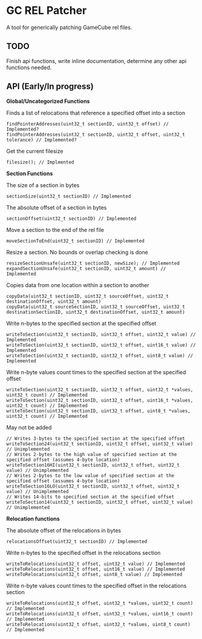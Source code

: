 # GC REL Patcher
A tool for generically patching GameCube rel files.

## TODO

Finish api functions, write inline documentation, determine any other api functions needed.

## API (Early/In progress)

**Global/Uncategorized Functions**

Finds a list of relocations that reference a specified offset into a section

    findPointerAddresses(uint32_t sectionID, uint32_t offset) // Implemented?
	findPointerAddresses(uint32_t sectionID, uint32_t offset, uint32_t tolerance) // Implemented?

Get the current filesize

    filesize(); // Implmented

**Section Functions**

The size of a section in bytes
    
    sectionSize(uint32_t sectionID) // Implemented

The absolute offset of a section in bytes
    
    sectionOffset(uint32_t sectionID) // Implemented

Move a section to the end of the rel file

    moveSectionToEnd(uint32_t sectionID) // Implemented

Resize a section. No bounds or overlap checking is done

    resizeSectionUnsafe(uint32_t sectionID, newSize); // Implemented
    expandSectionUnsafe(uint32_t sectionID, uint32_t amount) // Implemented

Copies data from one location within a section to another

    copyData(uint32_t sectionID, uint32_t sourceOffset, uint32_t destinationOffset, uint32_t amount)
    copyData(uint32_t sourceSectionID, uint32_t sourceOffset, uint32_t destinationSectionID, uint32_t destinationOffset, uint32_t amount)
    
Write n-bytes to the specified section at the specified offset
    
    writeToSection(uint32_t sectionID, uint32_t offset, uint32_t value) // Implemented
    writeToSection(uint32_t sectionID, uint32_t offset, uint16_t value) // Implemented
    writeToSection(uint32_t sectionID, uint32_t offset, uint8_t value) // Implemented

Write n-byte values count times to the specified section at the specified offset
    
    writeToSection(uint32_t sectionID, uint32_t offset, uint32_t *values, uint32_t count) // Implemented
    writeToSection(uint32_t sectionID, uint32_t offset, uint16_t *values, uint32_t count) // Implemented
    writeToSection(uint32_t sectionID, uint32_t offset, uint8_t *values, uint32_t count) // Implemented

May not be added

    // Writes 3-bytes to the specified section at the specified offset
    writeToSection24(uint32_t sectionID, uint32_t offset, uint32_t value) // Unimplemented
    // Writes 2-bytes to the high value of specified section at the specified offset (assumes 4-byte location)
    writeToSection16HI(uint32_t sectionID, uint32_t offset, uint32_t value) // Unimplemented
    // Writes 2-bytes to the low value of specified section at the specified offset (assumes 4-byte location)
    writeToSection16LO(uint32_t sectionID, uint32_t offset, uint32_t value) // Unimplemented
    // Writes 14-bits to specified section at the specified offset
    writeToSection14(uint32_t sectionID, uint32_t offset, uint32_t value) // Unimplemented


**Relocation functions**

The absolute offset of the relocations in bytes
    
    relocationsOffset(uint32_t sectionID) // Implemented

Write n-bytes to the specified offset in the relocations section

    writeToRelocations(uint32_t offset, uint32_t value) // Implemented
    writeToRelocations(uint32_t offset, uint16_t value) // Implemented
    writeToRelocations(uint32_t offset, uint8_t value) // Implemented

Write n-byte values count times to the specified offset in the relocations section

    writeToRelocations(uint32_t offset, uint32_t *values, uint32_t count) // Implemented
    writeToRelocations(uint32_t offset, uint32_t *values, uint16_t count) // Implemented
    writeToRelocations(uint32_t offset, uint32_t *values, uint8_t count) // Implemented